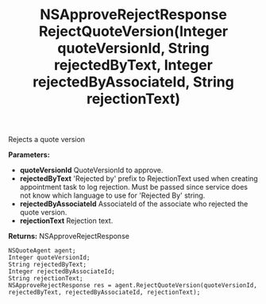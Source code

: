 ﻿---
uid: crmscript_ref_NSQuoteAgent_RejectQuoteVersion
title: NSApproveRejectResponse RejectQuoteVersion(Integer quoteVersionId, String rejectedByText, Integer rejectedByAssociateId, String rejectionText)
intellisense: NSQuoteAgent.RejectQuoteVersion
keywords: NSQuoteAgent, RejectQuoteVersion
so.topic: reference
---

Rejects a quote version

**Parameters:**
 - **quoteVersionId** QuoteVersionId to approve.
 - **rejectedByText** 'Rejected by' prefix to RejectionText used when creating appointment task to log rejection. Must be passed since service does not know which language to use for 'Rejected By' string.
 - **rejectedByAssociateId** AssociateId of the associate who rejected the quote version.
 - **rejectionText** Rejection text.

**Returns:** NSApproveRejectResponse

```crmscript
NSQuoteAgent agent;
Integer quoteVersionId;
String rejectedByText;
Integer rejectedByAssociateId;
String rejectionText;
NSApproveRejectResponse res = agent.RejectQuoteVersion(quoteVersionId, rejectedByText, rejectedByAssociateId, rejectionText);
```

